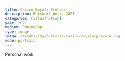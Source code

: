 ```yaml
---
title: Casino Royale Precure
description: Personal Work, 2021
categories: [Illustration]
year: 2021
medium: Photoshop
type: image
image: /assets/img/fullsize/casino-royale-precure.png
mode: portrait
---
```

Personal work
